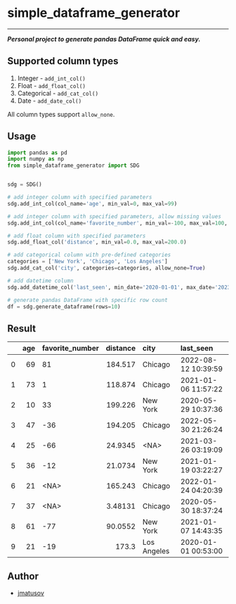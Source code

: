 # simple_dataframe_generator
___

**_Personal project to generate pandas DataFrame quick and easy._**

## Supported column types

1. Integer - ```add_int_col()```
2. Float - ```add_float_col()```
3. Categorical - ```add_cat_col()```
4. Date - ```add_date_col()```

All column types support ```allow_none```.


## Usage

```python
import pandas as pd
import numpy as np
from simple_dataframe_generator import SDG


sdg = SDG()

# add integer column with specified parameters
sdg.add_int_col(col_name='age', min_val=0, max_val=99)

# add integer column with specified parameters, allow missing values
sdg.add_int_col(col_name='favorite_number', min_val=-100, max_val=100, allow_none=True, none_proba=10)

# add float column with specified parameters
sdg.add_float_col('distance', min_val=0.0, max_val=200.0)

# add categorical column with pre-defined categories
categories = ['New York', 'Chicago', 'Los Angeles']
sdg.add_cat_col('city', categories=categories, allow_none=True)

# add datetime column
sdg.add_datetime_col('last_seen', min_date='2020-01-01', max_date='2023-02-01')

# generate pandas DataFrame with specific row count
df = sdg.generate_dataframe(rows=10)
```

## Result

|     | age | favorite_number | distance | city        | last_seen           |
|----:|----:|:----------------|---------:|:------------|:--------------------|
|   0 |  69 | 81              |  184.517 | Chicago     | 2022-08-12 10:39:59 |
|   1 |  73 | 1               |  118.874 | Chicago     | 2021-01-06 11:57:22 |
|   2 |  10 | 33              |  199.226 | New York    | 2020-05-29 10:37:36 |
|   3 |  47 | -36             |  194.205 | Chicago     | 2022-05-30 21:26:24 |
|   4 |  25 | -66             |  24.9345 | \<NA>       | 2021-03-26 03:19:09 |
|   5 |  36 | -12             |  21.0734 | New York    | 2021-01-19 03:22:27 |
|   6 |  21 | \<NA>           |  165.243 | Chicago     | 2022-01-24 04:20:39 |
|   7 |  37 | \<NA>           |  3.48131 | Chicago     | 2020-05-30 18:37:24 |
|   8 |  61 | -77             |  90.0552 | New York    | 2021-01-07 14:43:35 |
|   9 |  21 | -19             |    173.3 | Los Angeles | 2020-01-01 00:53:00 |

## Author
- [jmatusov](https://github.com/jmatusov)